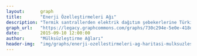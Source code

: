 ```yaml
---
layout:      graph
title:       "Enerji Özelleştirmeleri Ağı"
description: "Termik santrallerden elektrik dağıtım şebekerlerine Türkiye'nin özelleştirilen enerji altyapısı"
graph_url:   "https://legacy.graphcommons.com/graphs/730c294e-5e0e-418d-aadd-883cf4a1f17b"
date:        2015-09-10 12:00:00
author:      "Mülksüzleştirme Ağları"
header-img:  "img/graphs/enerji-ozellestirmeleri-ag-haritasi-mulksuzlestirme-graphcommons.jpg"
---
```

